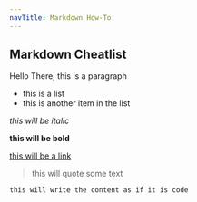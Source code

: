 ```yaml
---
navTitle: Markdown How-To
---
```


## Markdown Cheatlist

Hello There, this is a paragraph

- this is a list
- this is another item in the list

*this will be italic*

**this will be bold**

[this will be a link](http://localhost:8080/blog/2023/02/flowforge-1-4-0-released/)

> this will quote some text

```
this will write the content as if it is code
```